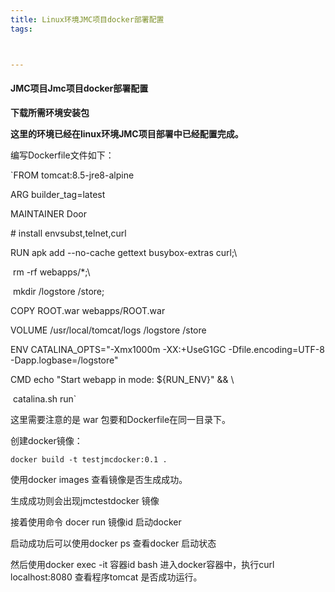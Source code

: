 ```yaml
---
title: Linux环境JMC项目docker部署配置
tags:



---
```


#### JMC项目Jmc项目docker部署配置

**下载所需环境安装包**

**这里的环境已经在linux环境JMC项目部署中已经配置完成。**

编写Dockerfile文件如下：

`FROM    tomcat:8.5-jre8-alpine

ARG builder_tag=latest

MAINTAINER      Door

\# install envsubst,telnet,curl

RUN     apk add --no-cache gettext busybox-extras curl;\

​                rm -rf webapps/*;\

​                mkdir /logstore /store;

COPY    ROOT.war webapps/ROOT.war

VOLUME  /usr/local/tomcat/logs /logstore /store

ENV     CATALINA_OPTS="-Xmx1000m -XX:+UseG1GC -Dfile.encoding=UTF-8 -Dapp.logbase=/logstore"

CMD     echo "Start webapp in mode: ${RUN_ENV}" && \

​        catalina.sh run`

这里需要注意的是 war 包要和Dockerfile在同一目录下。

创建docker镜像：

`docker build -t testjmcdocker:0.1 .`

使用docker images 查看镜像是否生成成功。

生成成功则会出现jmctestdocker 镜像

接着使用命令 docer run 镜像id 启动docker 

启动成功后可以使用docker ps 查看docker 启动状态

然后使用docker exec -it 容器id bash 进入docker容器中，执行curl localhost:8080 查看程序tomcat 是否成功运行。